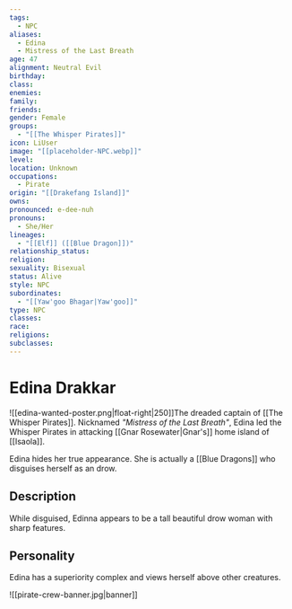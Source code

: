 ```yaml
---
tags:
  - NPC
aliases:
  - Edina
  - Mistress of the Last Breath
age: 47
alignment: Neutral Evil
birthday: 
class: 
enemies: 
family: 
friends: 
gender: Female
groups:
  - "[[The Whisper Pirates]]"
icon: LiUser
image: "[[placeholder-NPC.webp]]"
level: 
location: Unknown
occupations:
  - Pirate
origin: "[[Drakefang Island]]"
owns: 
pronounced: e-dee-nuh
pronouns:
  - She/Her
lineages:
  - "[[Elf]] ([[Blue Dragon]])"
relationship_status: 
religion: 
sexuality: Bisexual
status: Alive
style: NPC
subordinates:
  - "[[Yaw'goo Bhagar|Yaw'goo]]"
type: NPC
classes: 
race: 
religions: 
subclasses: 
---
```


# Edina Drakkar

![[edina-wanted-poster.png|float-right|250]]The dreaded captain of [[The Whisper Pirates]]. Nicknamed *"Mistress of the Last Breath"*, Edina led the Whisper Pirates in attacking [[Gnar Rosewater|Gnar's]] home island of [[Isaola]].

Edina hides her true appearance. She is actually a [[Blue Dragons]] who disguises herself as an drow.

## Description

While disguised, Edinna appears to be a tall beautiful drow woman with sharp features.

## Personality

Edina has a superiority complex and views herself above other creatures.



![[pirate-crew-banner.jpg|banner]]
